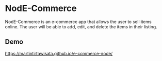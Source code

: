 # NodE-Commerce
NodE-Commerce is an e-commerce app that allows the user to sell items online. The user will be able to add, edit, and delete the items in their listing. 

## Demo
https://martintirtawisata.github.io/e-commerce-node/
